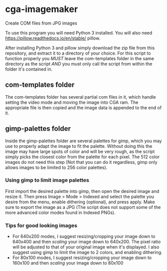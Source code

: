 # cga-imagemaker
Create COM files from JPG images

To use this program you will need Python 3 installed. You will also need https://pillow.readthedocs.io/en/stable/ pillow.

After installing Python 3 and pillow simply download the zip file from this repository, and extract it to a directory of your choice. For this script to function properly you *MUST* leave the com-templates folder in the same directory as the script *AND* you must only call the script from within the folder it's contained in. 

## com-templates folder
The com-templates folder has several partial com files in it, which handle setting the video mode and moving the image into CGA ram. The appropriate file is then copied and the image data is appended to the end of it.

## gimp-palettes folder
Inside the gimp-palettes folder are several palettes for gimp, which you may use to properly adapt the image to fit the palette. Without doing this the image may have large spots of color and will be very rough, as the script simply picks the closest color from the palette for each pixel. The 512 color images do not need this step (Not that you can do it regardless, gimp only allows images to be limited to 256 color palettes).

### Using gimp to limit image palettes
First import the desired palette into gimp, then open the desired image and resize it. Then press Image > Mode > Indexed and select the palette you desire from the menu, enable dithering (optional), and press apply. Make sure to export the image as a JPG (The script does not support some of the more advanced color modes found in Indexed PNGs).

### Tips for good looking images
* For 640x200 modes, I suggest resizing/cropping your image down to 640x400 and then *scaling* your image down to 640x200. The pixel ratio will be adjusted to that of your original image when it's displayed. I also suggest using gimp to limit the image to 2 colors, and enabling dithering.
* For 80x100 modes, I suggest resizing/cropping your image down to 160x100 and then *scaling* your image down to 80x100
